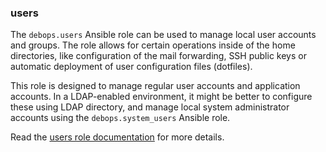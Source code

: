 ### users

The `debops.users` Ansible role can be used to manage local user
accounts and groups. The role allows for certain operations inside of
the home directories, like configuration of the mail forwarding, SSH
public keys or automatic deployment of user configuration files
(dotfiles).

This role is designed to manage regular user accounts and application
accounts. In a LDAP-enabled environment, it might be better to configure
these using LDAP directory, and manage local system administrator
accounts using the `debops.system_users` Ansible role.

Read the [users role documentation](https://docs.debops.org/en/HEAD/ansible/roles/users/) for more details.
